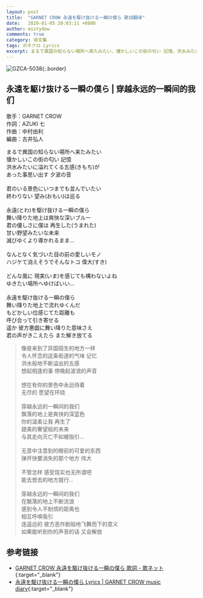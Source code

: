```yaml
---
layout: post
title:  "GARNET CROW 永遠を駆け抜ける一瞬の僕ら 歌词翻译"
date:   2020-01-05 20:03:11 +0800
author: mistydew
comments: true
category: 译文集
tags: ガネクロ Lyrics
excerpt: まるで異国の知らない場所へ来たみたい、懐かしいこの街の匂い 記憶。洪水みたいに溢れてくる五感(きもち)が、あった事思い出す 夕波の音。
---
```

![GZCA-5038](https://crowsub.github.io/assets/images/discography/album/GZCA-5038.jpg){:.border}

## 永遠を駆け抜ける一瞬の僕ら | 穿越永远的一瞬间的我们

歌手：GARNET CROW<br>
作詞：AZUKI 七<br>
作曲：中村由利<br>
編曲：古井弘人

<div class="lyric-original">
<p>
まるで異国の知らない場所へ来たみたい<br>
懐かしいこの街の匂い 記憶<br>
洪水みたいに溢れてくる五感(きもち)が<br>
あった事思い出す 夕波の音<br>
<br>
君のいる景色にいつまでも並んでいたい<br>
終わりない 望み(おもい)は巡る<br>
<br>
永遠(とわ)を駆け抜ける一瞬の僕ら<br>
舞い降りた地上は爽快な深いブルー<br>
君の優しさに僕は 再生した(うまれた)<br>
甘い野望みたいな未来<br>
滅びゆくより導かれるまま…<br>
<br>
なんとなく気づいた目の前の愛しいモノ<br>
ハジケて消えそうでそんなトコ 偉大(すき)<br>
<br>
どんな風に 現実(いま)を感じても構わないよね<br>
ゆきたい場所へゆけばいい…<br>
<br>
永遠を駆け抜ける一瞬の僕ら<br>
舞い降りた地上で流れゆくんだ<br>
もどかしい位感じてた距離も<br>
呼び合って引き寄せる<br>
遥か 彼方悪戯に舞い降りた意味さえ<br>
君の声がきこえたら また解き放てる
</p>
</div>

<div class="lyric-translation">
<blockquote>
像是来到了异国陌生的地方一样<br>
令人怀念的这条街道的气味 记忆<br>
洪水般地不断溢出的五感<br>
想起相逢的事 傍晚起波浪的声音<br>
<br>
想在有你的景色中永远待着<br>
无尽的 愿望在环绕<br>
<br>
穿越永远的一瞬间的我们<br>
飘落的地上是爽快的深蓝色<br>
你的温柔让我 再生了<br>
甜美的奢望般的未来<br>
与其走向灭亡不如被指引…<br>
<br>
无意中注意到的眼前的可爱的东西<br>
弹开快要消失的那个地方 伟大<br>
<br>
不管怎样 感受现实也无所谓吧<br>
能去想去的地方就行…<br>
<br>
穿越永远的一瞬间的我们<br>
在飘落的地上不断流浪<br>
感到令人不耐烦的距离也<br>
相互呼唤吸引<br>
连遥远的 彼方恶作剧般地飞舞而下的意义<br>
如果能听到你的声音的话 又会解放
</blockquote>
</div>

## 参考链接

* [GARNET CROW 永遠を駆け抜ける一瞬の僕ら 歌詞 - 歌ネット](https://www.uta-net.com/song/20212){:target="_blank"}
* [永遠を駆け抜ける一瞬の僕ら Lyrics \| GARNET CROW music diary](https://crowsub.github.io/lyrics/original/永遠を駆け抜ける一瞬の僕ら.html){:target="_blank"}
